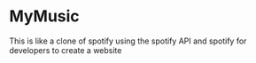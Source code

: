 # MyMusic
This is like a clone of spotify using the spotify API and spotify for developers to create a website

